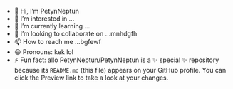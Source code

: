 - 👋 Hi, I’m PetynNeptun
- 👀 I’m interested in ...
- 🌱 I’m currently learning ...
- 💞️ I’m looking to collaborate on ...mnhdgfh
- 📫 How to reach me ...bgfewf
- 😄 Pronouns: kek lol 
- ⚡ Fun fact: allo
PetynNeptun/PetynNeptun is a ✨ special ✨ repository because its `README.md` (this file) appears on your GitHub profile.
You can click the Preview link to take a look at your changes.
